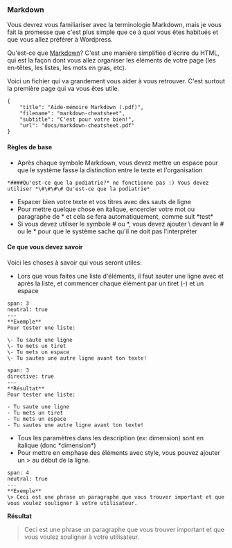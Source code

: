 ### Markdown

Vous devrez vous familiariser avec la terminologie Markdown, mais je vous fait la promesse que c'est plus simple que ce à quoi vous êtes habitués et que vous allez préférer à Wordpress.

Qu'est-ce que [Markdown](https://learn.getgrav.org/content/markdown)? C'est une manière simplifiée d'écrire du HTML, qui est la façon dont vous allez organiser les éléments de votre page (les en-têtes, les listes, les mots en gras, etc). 

Voici un fichier qui va grandement vous aider à vous retrouver. C'est surtout la première page qui va vous êtes utile.

```download|span-3
{
    "title": "Aide-mémoire Markdown (.pdf)",
    "filename": "markdown-cheatsheet",
    "subtitle": "C'est pour votre bien!",
    "url": "docs/markdown-cheatsheet.pdf"
}
```
#### Règles de base

- Après chaque symbole Markdown, vous devez mettre un espace pour que le système fasse la distinction entre le texte et l'organisation

```hint|warning
*####Qu'est-ce que la podiatrie?* ne fonctionne pas :) Vous devez utiliser *\#\#\#\# Qu'est-ce que la podiatrie*
```

- Espacer bien votre texte et vos titres avec des sauts de ligne
- Pour mettre quelque chose en italique, encercler votre mot ou paragraphe de \* et cela se fera automatiquement, comme suit \*test\*
- Si vous devez utiliser le symbole \# ou \*, vous devez ajouter \ devant le \# ou le \* pour que le système sache qu'il ne doit pas l'interpréter

#### Ce que vous devez savoir

Voici les choses à savoir qui vous seront utiles:

- Lors que vous faites une liste d'éléments, il faut sauter une ligne avec et après la liste, et commencer chaque élément par un tiret (-) et un espace



```hint
span: 3
neutral: true
---
**Exemple**
Pour tester une liste:

\- Tu saute une ligne
\- Tu mets un tiret
\- Tu mets un espace
\- Tu sautes une autre ligne avant ton texte!
```
```hint
span: 3
directive: true
---
**Résultat**
Pour tester une liste:

- Tu saute une ligne
- Tu mets un tiret
- Tu mets un espace
- Tu sautes une autre ligne avant ton texte!
```

- Tous les paramètres dans les description (ex: dimension) sont en italique (donc \*dimension\*)
- Pour mettre en emphase des éléments avec style, vous pouvez ajouter un \> au début de la ligne. 

```hint
span: 4
neutral: true
---
**Exemple**
\> Ceci est une phrase un paragraphe que vous trouver important et que vous voulez souligner à votre utilisateur.
```
**Résultat**
> Ceci est une phrase un paragraphe que vous trouver important et que vous voulez souligner à votre utilisateur.
